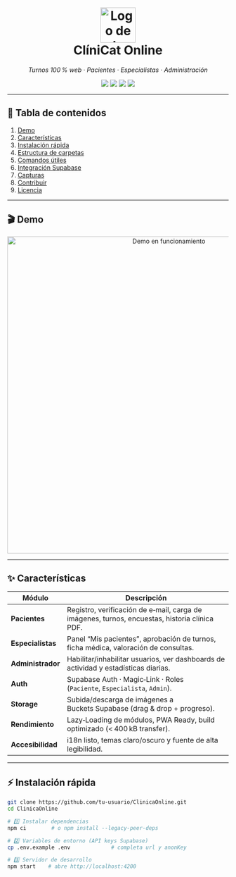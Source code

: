 <!--  ──────────────────────────────────────────────────────────────────────────────
     ClinicaOnline · README
──────────────────────────────────────────────────────────────────────────────── -->
<h1 align="center">
  <img src="img/iconoClinica.png" height="80" alt="Logo de la clínica"/>
  <br/>
  ClíniCat&nbsp;Online
</h1>

<p align="center">
  <em>Turnos 100 % web · Pacientes · Especialistas · Administración</em>
</p>

<p align="center">
  <a href="https://angular.dev"><img src="https://img.shields.io/badge/Angular-19.x‑20.x-c3002f?logo=angular&logoColor=white"/></a>
  <a href="https://supabase.com"><img src="https://img.shields.io/badge/Supabase-Edge%20Functions‑Storage‑Realtime‑Auth-3ecf8e?logo=supabase&logoColor=white"/></a>
  <img src="https://img.shields.io/github/license/tu‑usuario/ClinicaOnline"/>
  <img src="https://img.shields.io/github/actions/workflow/status/tu‑usuario/ClinicaOnline/deploy.yml?label=CI/CD"/>
</p>

---

## 📑 Tabla de contenidos
1. [Demo](#demo)
2. [Características](#características)
3. [Instalación rápida](#instalación-rápida)
4. [Estructura de carpetas](#estructura-de-carpetas)
5. [Comandos útiles](#comandos-útiles)
6. [Integración Supabase](#integración-supabase)
7. [Capturas](#capturas)
8. [Contribuir](#contribuir)
9. [Licencia](#licencia)

---

## 🎬 Demo

<div align="center">
  <img src="docs/img/demo‑light.gif" alt="Demo en funcionamiento" width="720"/>
</div>

---

## ✨ Características

| Módulo | Descripción |
|--------|-------------|
| **Pacientes** | Registro, verificación de e‑mail, carga de imágenes, turnos, encuestas, historia clínica PDF. |
| **Especialistas** | Panel “Mis pacientes”, aprobación de turnos, ficha médica, valoración de consultas. |
| **Administrador** | Habilitar/inhabilitar usuarios, ver dashboards de actividad y estadísticas diarias. |
| **Auth** | Supabase Auth · Magic‑Link · Roles (`Paciente`, `Especialista`, `Admin`). |
| **Storage** | Subida/descarga de imágenes a Buckets Supabase (drag & drop + progreso). |
| **Rendimiento** | Lazy‑Loading de módulos, PWA Ready, build optimizado (< 400 kB transfer). |
| **Accesibilidad** | i18n listo, temas claro/oscuro y fuente de alta legibilidad. |

---

## ⚡ Instalación rápida

```bash
git clone https://github.com/tu‑usuario/ClinicaOnline.git
cd ClinicaOnline

# 1️⃣ Instalar dependencias
npm ci        # o npm install --legacy-peer-deps

# 2️⃣ Variables de entorno (API keys Supabase)
cp .env.example .env             # completa url y anonKey

# 3️⃣ Servidor de desarrollo
npm start    # abre http://localhost:4200
